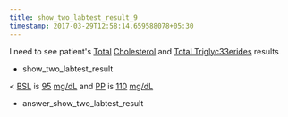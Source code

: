 ```yaml
---
title: show_two_labtest_result_9
timestamp: 2017-03-29T12:58:14.659588078+05:30
---
```


I need to see  patient's [Total](labtest_name_1) [Cholesterol](labtest_name_1) and [Total Triglyc33erides](labtest_name_2)  results
* show_two_labtest_result

< [BSL](labtest_name_1) is [95](value_1) [mg/dL](unit_1) and [PP](labtest_name_2) is [110](value_2) [mg/dL](unit_2)
* answer_show_two_labtest_result
